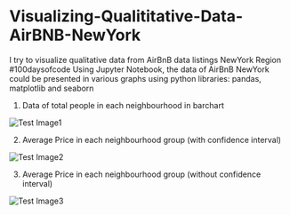 # Visualizing-Qualititative-Data-AirBNB-NewYork
I try to visualize qualitative data from AirBnB data listings NewYork Region #100daysofcode
Using Jupyter Notebook, the data of AirBnB NewYork could be presented in various graphs using python libraries: pandas, matplotlib and seaborn

1. Data of total people in each neighbourhood  in barchart

![Test Image1](https://github.com/altheanabila/Visualizing-Qualititative-Data-AirBNB-NewYork/blob/main/Neighbourhoodquantity.png)

2. Average Price in each neighbourhood group (with confidence interval)

![Test Image2](https://github.com/altheanabila/Visualizing-Qualititative-Data-AirBNB-NewYork/blob/main/price.png)

3. Average Price in each neighbourhood group (without confidence interval)

![Test Image3](https://github.com/altheanabila/Visualizing-Qualititative-Data-AirBNB-NewYork/blob/main/price2.png)
